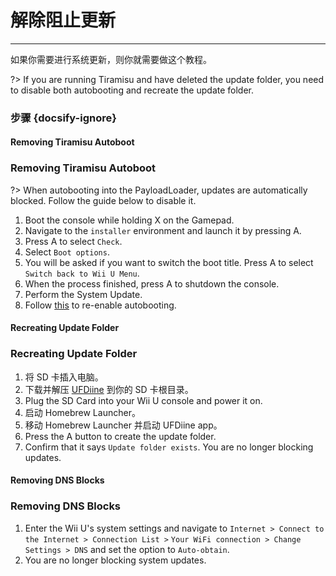 # 解除阻止更新
---
如果你需要进行系统更新，则你就需要做这个教程。

?> If you are running Tiramisu and have deleted the update folder, you need to disable both autobooting and recreate the update folder.

### 步骤 {docsify-ignore}

<!-- tabs:start -->

#### **Removing Tiramisu Autoboot**

### Removing Tiramisu Autoboot

?> When autobooting into the PayloadLoader, updates are automatically blocked. Follow the guide below to disable it.

1. Boot the console while holding X on the Gamepad.
1. Navigate to the `installer` environment and launch it by pressing A.
1. Press A to select `Check`.
1. Select `Boot options`.
1. You will be asked if you want to switch the boot title. Press A to select `Switch back to Wii U Menu`.
1. When the process finished, press A to shutdown the console.
1. Perform the System Update.
1. Follow [this](../docs/user-guide/tiramisu/autoboot) to re-enable autobooting.

#### **Recreating Update Folder**

### Recreating Update Folder

1. 将 SD 卡插入电脑。
1. 下载并解压 [UFDiine](https://github.com/GaryOderNichts/UFDiine/releases) 到你的 SD 卡根目录。
1. Plug the SD Card into your Wii U console and power it on.
1. 启动 Homebrew Launcher。
1. 移动 Homebrew Launcher 并启动 UFDiine app。
1. Press the A button to create the update folder.
1. Confirm that it says `Update folder exists`. You are no longer blocking updates.

#### **Removing DNS Blocks**

### Removing DNS Blocks

1. Enter the Wii U's system settings and navigate to `Internet > Connect to the Internet > Connection List >` `Your WiFi connection > Change Settings > DNS` and set the option to `Auto-obtain`.
1. You are no longer blocking system updates.

<!-- tabs:end -->

